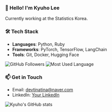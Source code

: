 ### 👋 Hello! I'm Kyuho Lee  
Currently working at the Statistics Korea.

### 🛠️ Tech Stack
- **Languages**: Python, Ruby  
- **Frameworks**: PyTorch, TensorFlow, LangChain  
- **Tools**: Git, Docker, Hugging Face  

![GitHub Followers](https://img.shields.io/github/followers/kyuho-lee?style=social)
![Most Used Language](https://img.shields.io/github/languages/top/kyuho-lee?style=flat-square)

### 📫 Get in Touch
- Email: devtinatina@naver.com  
- LinkedIn: [Your LinkedIn](https://linkedin.com/in/kyuho-lee)

![Kyuho's GitHub stats](https://github-readme-stats.vercel.app/api?username=kyuho-lee&show_icons=true&theme=radical)
